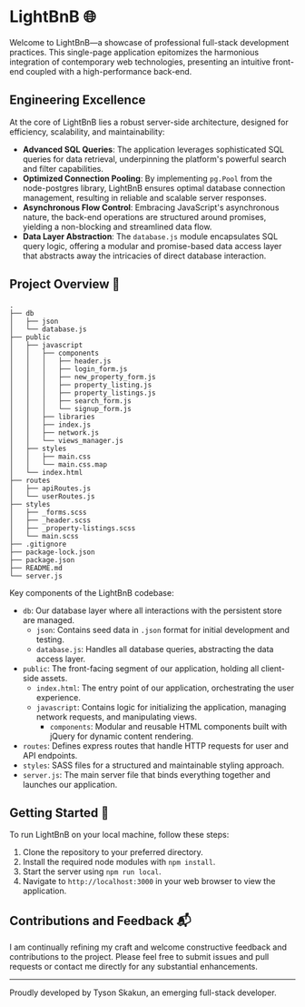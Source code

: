 # LightBnB 🌐

Welcome to LightBnB—a showcase of professional full-stack development practices. This single-page application epitomizes the harmonious integration of contemporary web technologies, presenting an intuitive front-end coupled with a high-performance back-end.

## Engineering Excellence

At the core of LightBnB lies a robust server-side architecture, designed for efficiency, scalability, and maintainability:

- **Advanced SQL Queries**: The application leverages sophisticated SQL queries for data retrieval, underpinning the platform's powerful search and filter capabilities.
- **Optimized Connection Pooling**: By implementing `pg.Pool` from the node-postgres library, LightBnB ensures optimal database connection management, resulting in reliable and scalable server responses.
- **Asynchronous Flow Control**: Embracing JavaScript's asynchronous nature, the back-end operations are structured around promises, yielding a non-blocking and streamlined data flow.
- **Data Layer Abstraction**: The `database.js` module encapsulates SQL query logic, offering a modular and promise-based data access layer that abstracts away the intricacies of direct database interaction.

## Project Overview 📂


```
.
├── db
│   ├── json
│   └── database.js
├── public
│   ├── javascript
│   │   ├── components 
│   │   │   ├── header.js
│   │   │   ├── login_form.js
│   │   │   ├── new_property_form.js
│   │   │   ├── property_listing.js
│   │   │   ├── property_listings.js
│   │   │   ├── search_form.js
│   │   │   └── signup_form.js
│   │   ├── libraries
│   │   ├── index.js
│   │   ├── network.js
│   │   └── views_manager.js
│   ├── styles
│   │   ├── main.css
│   │   └── main.css.map
│   └── index.html
├── routes
│   ├── apiRoutes.js
│   └── userRoutes.js
├── styles  
│   ├── _forms.scss
│   ├── _header.scss
│   ├── _property-listings.scss
│   └── main.scss
├── .gitignore
├── package-lock.json
├── package.json
├── README.md
└── server.js
```


Key components of the LightBnB codebase:

- `db`: Our database layer where all interactions with the persistent store are managed.
  - `json`: Contains seed data in `.json` format for initial development and testing.
  - `database.js`: Handles all database queries, abstracting the data access layer.
- `public`: The front-facing segment of our application, holding all client-side assets.
  - `index.html`: The entry point of our application, orchestrating the user experience.
  - `javascript`: Contains logic for initializing the application, managing network requests, and manipulating views.
    - `components`: Modular and reusable HTML components built with jQuery for dynamic content rendering.
- `routes`: Defines express routes that handle HTTP requests for user and API endpoints.
- `styles`: SASS files for a structured and maintainable styling approach.
- `server.js`: The main server file that binds everything together and launches our application.

## Getting Started 🚀

To run LightBnB on your local machine, follow these steps:

1. Clone the repository to your preferred directory.
2. Install the required node modules with `npm install`.
3. Start the server using `npm run local`.
4. Navigate to `http://localhost:3000` in your web browser to view the application.

## Contributions and Feedback 📬

I am continually refining my craft and welcome constructive feedback and contributions to the project. Please feel free to submit issues and pull requests or contact me directly for any substantial enhancements.

---

Proudly developed by Tyson Skakun, an emerging full-stack developer.
